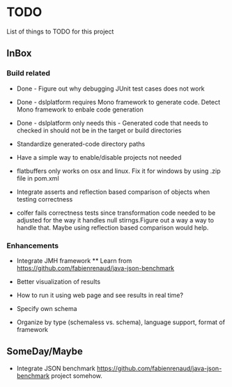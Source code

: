 

# TODO

List of things to TODO for this project

## InBox

### Build related

* Done - Figure out why debugging JUnit test cases does not work

* Done - dslplatform requires Mono framework to generate code. Detect
Mono framework to enbale code generation

* Done - dslplatform only needs this - Generated code that needs to checked in should
not be in the target or build directories

* Standardize generated-code directory paths

* Have a simple way to enable/disable projects not needed

* flatbuffers only works on osx and linux. Fix it for windows by using
 .zip file in pom.xml

* Integrate asserts and reflection based comparison of objects when
testing correctness

* colfer fails correctness tests since transformation code needed to be
adjusted for the way it handles null stirngs.Figure out a way a way to
handle that. Maybe using reflection based comparison would help.


### Enhancements

* Integrate JMH framework
    ** Learn from https://github.com/fabienrenaud/java-json-benchmark

* Better visualization of results

* How to run it using web page and see results in real time?

* Specify own schema

* Organize by type (schemaless vs. schema), language support, format of
framework


## SomeDay/Maybe

* Integrate JSON benchmark
https://github.com/fabienrenaud/java-json-benchmark project somehow.



